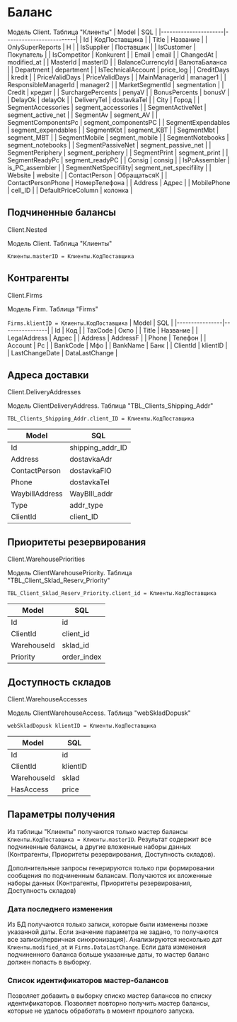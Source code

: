﻿# Баланс
Модель Client. Таблица "Клиенты"
| Model                | SQL                     |
|----------------------|-------------------------|
| Id                   | КодПоставщика           |
| Title                | Название                |
| OnlySuperReports     | H                       |
| IsSupplier           | Поставщик               |
| IsCustomer           | Покупатель              |
| IsCompetitor         | Konkurent               |
| Email                | email                   |
| ChangedAt            | modified_at             |
| MasterId             | masterID                |
| BalanceCurrencyId    | ВалютаБаланса           |
| Department           | department              |
| IsTechnicalAccount   | price_log               |
| CreditDays           | kredit                  |
| PriceValidDays       | PriceValidDays          |
| MainManagerId        | manager1                |
| ResponsibleManagerId | manager2                |
| MarketSegmentId      | segmentation            |
| Credit               | кредит                  |
| SurchargePercents    | penyaV                  |
| BonusPercents        | bonusV                  |
| DelayOk              | delayOk                 |
| DeliveryTel          | dostavkaTel             |
| City                 | Город                   |
| SegmentAccessories   | segment_accessories     |
| SegmentActiveNet     | segment_active_net      |
| SegmentAv            | segment_AV              |
| SegmentComponentsPc  | segment_componentsPC    |
| SegmentExpendables   | segment_expendables     |
| SegmentKbt           | segment_KBT             |
| SegmentMbt           | segment_MBT             |
| SegmentMobile        | segment_mobile          |
| SegmentNotebooks     | segment_notebooks       |
| SegmentPassiveNet    | segment_passive_net     |
| SegmentPeriphery     | segment_periphery       |
| SegmentPrint         | segment_print           |
| SegmentReadyPc       | segment_readyPC         |
| Consig               | consig                  |
| IsPcAssembler        | is_PC_assembler         |
| SegmentNetSpecifility| segment_net_specifility |
| Website              | website                 |
| ContactPerson        | ОбращатьсяК             |
| ContactPersonPhone   | НомерТелефона           |
| Address              | Адрес                   |
| MobilePhone          | cell_ID                 |
| DefaultPriceColumn   | колонка                 |

## Подчиненные балансы
Client.Nested 

Модель Client. Таблица "Клиенты"

`Клиенты.masterID = Клиенты.КодПоставщика`

## Контрагенты
Client.Firms

Модель Firm. Таблица "Firms"

`Firms.klientID = Клиенты.КодПоставщика`
| Model          | SQL            |
|----------------|----------------|
| Id             | Код            |
| TaxCode        | Окпо           |
| Title          | Название       |
| LegalAddress   | Адрес          |
| Address        | AddressF       |
| Phone          | Телефон        |
| Account        | Рс             |
| BankCode       | Мфо            |
| BankName       | Банк           |
| ClientId       | klientID       |
| LastChangeDate | DataLastChange |

## Адреса доставки
Client.DeliveryAddresses

Модель ClientDeliveryAddress. Таблица "TBL_Clients_Shipping_Addr"

`TBL_Clients_Shipping_Addr.client_ID = Клиенты.КодПоставщика`

| Model          | SQL              |
|----------------|------------------|
| Id             | shipping_addr_ID |
| Address        | dostavkaAdr      |
| ContactPerson  | dostavkaFIO      |
| Phone          | dostavkaTel      |
| WaybillAddress | WayBIll_addr     |
| Type           | addr_type        |
| ClientId       | client_ID        | 

## Приоритеты резервирования
Client.WarehousePriorities

Модель ClientWarehousePriority. Таблица "TBL_Client_Sklad_Reserv_Priority"

`TBL_Client_Sklad_Reserv_Priority.client_id = Клиенты.КодПоставщика`

| Model       | SQL              |
|-------------|------------------|
| Id          | id               |
| ClientId    | client_id        |
| WarehouseId | sklad_id         |
| Priority    | order_index      |

## Доступность складов
Client.WarehouseAccesses

Модель ClientWarehouseAccess. Таблица "webSkladDopusk"

`webSkladDopusk klientID = Клиенты.КодПоставщика`

| Model       | SQL      |
|-------------|----------|
| Id          | id       |
| ClientId    | klientID |
| WarehouseId | sklad    |
| HasAccess   | price    |

## Параметры получения
Из таблицы "Клиенты" получаются только мастер балансы `Клиенты.КодПоставщика = Клиенты.masterID`. Результат содержит все подчиненные балансы, а другие вложенные наборы данных (Контрагенты, Приоритеты резервирования, Доступность складов). 

Дополнительные запросы генерируются только при формировании сообщения по подчиненным балансам. Получаются их вложенные наборы данных (Контрагенты, Приоритеты резервирования, Доступность складов)

### Дата последнего изменения
Из БД получаются только записи, которые были изменены позже указанной даты. Если значение параметра не задано, то получаются все записи(первичная синхронизация). Анализируются несколько дат `Клиенты.modified_at` и `Firms.DataLastChange`. Если дата изменения подчиненного баланса больше указанные даты, то мастер баланс должен попасть в выборку. 

### Список идентификаторов мастер-балансов
Позволяет добавить в выборку списко мастер балансов по списку идентификаторов. Позволяет повторно получить мастер балансы, которые не удалось обработать в момент прошлого запуска. 
